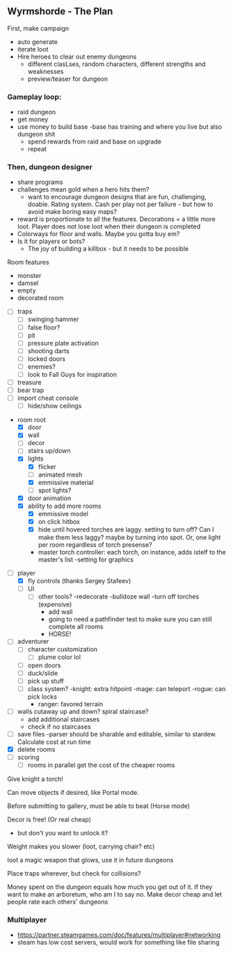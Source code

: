## Wyrmshorde - The Plan
First, make campaign
- auto generate
- iterate loot
- Hire heroes to clear out enemy dungeons
	- different clasLses, random characters, different strengths and weaknesses
	- preview/teaser for dungeon

### Gameplay loop:
- raid dungeon
- get money
- use money to build base
	-base has training and where you live but also dungeon shit
	- spend rewards from raid and base on upgrade
	- repeat

### Then, dungeon designer
- share programs
- challenges mean gold when a hero hits them?
	- want to encourage dungeon designs that are fun, challenging, doable. Rating system. Cash per play not per failure - but how to avoid make boring easy maps?
- reward is proportionate to all the features. Decorations = a little more loot. Player does not lose loot when their dungeon is completed
- Colorways for floor and walls. Maybe you gotta buy em?
- Is it for players or bots? 
	- The joy of building a killbox - but it needs to be possible

Room features
- monster
- damsel
- empty 
- decorated room
- [ ] traps
	- [ ] swinging hammer
	- [ ] false floor?
	- [ ] pit
	- [ ] pressure plate activation
	- [ ] shooting darts
	- [ ] locked doors
	- [ ] enemies?
	- [ ] look to Fall Guys for inspiration
- [ ] treasure
- [ ] bear trap
- [ ] import cheat console
	- [ ] hide/show ceilings
- room root
	- [x] door
	- [x] wall
	- [ ] decor
	- [ ] stairs up/down
	- [x] lights
		- [x] flicker
		- [ ] animated mesh
		- [x] emmissive material
		- [ ] spot lights?
	- [x] door animation
	- [x] ability to add more rooms
		- [x] emmissive model
		- [x] on click hitbox
		- [x] hide until hovered
	torches are laggy. setting to turn off? Can I make them less laggy? maybe by turning into spot. Or, one light per room regardless of torch presense?
		- master torch controller: each torch, on instance, adds istelf to the master's list
		-setting for graphics
- [ ] player
	- [x] fly controls (thanks Sergey Stafeev)
	- [ ] UI
		- [ ] other tools?
			-redecorate
			-bulldoze wall
			-turn off torches (expensive)
			- add wall
			- going to need a pathfinder test to make sure you can still complete all rooms 
			- HORSE!
 - [ ] adventurer
	- [ ] character customization
		- [ ] plume color lol
	- [ ] open doors
	- [ ] duck/slide
	- [ ] pick up stuff
	- [ ] class system?
		-knight: extra hitpoint
		-mage: can teleport
		-rogue: can pick locks
		- ranger: favored terrain
- [ ] walls cutaway
up and down? spiral staircase?
	- add additional staircases
	- check if no staircases
- [ ] save files
	-parser
	should be sharable and editable, similar to stardew. Calculate cost at run time
- [x] delete rooms
- [ ] scoring
	- [ ] rooms in parallel get the cost of the cheaper rooms

Give knight a torch!

Can move objects if desired, like Portal mode. 

Before submitting to gallery, must be able to beat (Horse mode)

Decor is free! (Or real cheap)
- but don't you want to unlock it?

Weight makes you slower (loot, carrying chair? etc)

loot a magic weapon that glows, use it in future dungeons

Place traps wherever, but check for collisions?

Money spent on the dungeon equals how much you get out of it. If they want to make an arboretum, who am I to say no. Make decor cheap and let people rate each others' dungeons


### Multiplayer

- https://partner.steamgames.com/doc/features/multiplayer#networking
- steam has low cost servers, would work for something like file sharing